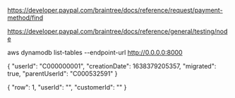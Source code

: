https://developer.paypal.com/braintree/docs/reference/request/payment-method/find

https://developer.paypal.com/braintree/docs/reference/general/testing/node


aws dynamodb list-tables --endpoint-url http://0.0.0.0:8000


{
  "userId": "C000000001",
  "creationDate": 1638379205357,
  "migrated": true,
  "parentUserId": "C000532591"
 }


 {
  "row": 1,
  "userId": "",
  "customerId": ""
}
